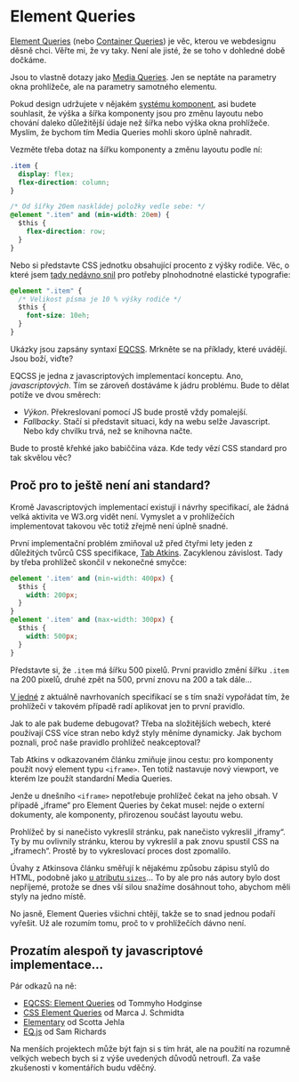 # Element Queries

[Element Queries](http://elementqueries.com/) (nebo [Container Queries](https://alistapart.com/article/container-queries-once-more-unto-the-breach)) je věc, kterou ve webdesignu děsně chci. Věřte mi, že vy taky. Není ale jisté, že se toho v dohledné době dočkáme.

Jsou to vlastně dotazy jako [Media Queries](css3-media-queries.md). Jen se neptáte na parametry okna prohlížeče, ale na parametry samotného elementu. 

<!-- AdSnippet -->

Pokud design udržujete v nějakém [systému komponent](pattern-lab.md), asi budete souhlasit, že výška a šířka komponenty jsou pro změnu layoutu nebo chování daleko důležitější údaje než šířka nebo výška okna prohlížeče. Myslím, že bychom tím Media Queries mohli skoro úplně nahradit.

Vezměte třeba dotaz na šířku komponenty a změnu layoutu podle ní:

```css
.item {
  display: flex;  
  flex-direction: column;
}

/* Od šířky 20em naskládej položky vedle sebe: */
@element ".item" and (min-width: 20em) {  
  $this {
    flex-direction: row;
  }
}
```

Nebo si představte CSS jednotku obsahující procento z výšky rodiče. Věc, o které jsem [tady nedávno snil](reseni-elasticka-typografie.md) pro potřeby plnohodnotné elastické typografie:

```css
@element ".item" {
  /* Velikost písma je 10 % výšky rodiče */
  $this {
    font-size: 10eh;
  }
}
```

Ukázky jsou zapsány syntaxí [EQCSS](http://elementqueries.com/). Mrkněte se na příklady, které uvádějí. Jsou boží, viďte?

EQCSS je jedna z javascriptových implementací konceptu. Ano, *javascriptových*. Tím se zároveň dostáváme k jádru problému. Bude to dělat potíže ve dvou směrech: 

- *Výkon*. Překreslovaní pomocí JS bude prostě vždy pomalejší. 
- *Fallbacky*. Stačí si představit situaci, kdy na webu selže Javascript. Nebo kdy chvilku trvá, než se knihovna načte. 


Bude to prostě křehké jako babiččina váza. Kde tedy vězí CSS standard pro tak skvělou věc?


## Proč pro to ještě není ani standard?

Kromě Javascriptových implementací existují i návrhy specifikací, ale žádná velká aktivita ve W3.org vidět není. Vymyslet a v prohlížečích implementovat takovou věc totiž zřejmě není úplně snadné.

První implementační problém zmiňoval už před čtyřmi lety jeden z důležitých tvůrců CSS specifikace, [Tab Atkins](http://www.xanthir.com/b4PR0). Zacyklenou závislost. Tady by třeba prohlížeč skončil v nekonečné smyčce:

```css
@element '.item' and (min‐width: 400px) {
  $this {
    width: 200px;
  }
}
@element '.item' and (max‐width: 300px) {
  $this {
    width: 500px;
  }
}
```

Představte si, že `.item` má šířku 500 pixelů. První pravidlo změní šířku `.item` na 200 pixelů, druhé zpět na 500, první znovu na 200 a tak dále…

[V jedné](https://tomhodgins.github.io/element-queries-spec/element-queries.html#self-referential-element-queries) z aktuálně navrhovaních specifikací se s tím snaží vypořádat tím, že prohlížeči v takovém případě radí aplikovat jen to první pravidlo.

Jak to ale pak budeme debugovat? Třeba na složitějších webech, které používají CSS více stran nebo když styly měníme dynamicky. Jak bychom poznali, proč naše pravidlo prohlížeč neakceptoval?

Tab Atkins v odkazovaném článku zmiňuje jinou cestu: pro komponenty použít nový element typu `<iframe>`. Ten totiž nastavuje nový viewport, ve kterém lze použít standardní Media Queries.  

<!-- AdSnippet -->

Jenže u dnešního `<iframe>` nepotřebuje prohlížeč čekat na jeho obsah. V případě „iframe“ pro Element Queries by čekat musel: nejde o externí dokumenty, ale komponenty, přirozenou součást layoutu webu. 

Prohlížeč by si nanečisto vykreslil stránku, pak nanečisto vykreslil „iframy“. Ty by mu ovlivnily stránku, kterou by vykreslil a pak znovu spustil CSS na „iframech“. Prostě by to vykreslovací proces dost zpomalilo. 

Úvahy z Atkinsova článku směřují k nějakému způsobu zápisu stylů do HTML, podobně jako [u atributu `sizes`](srcset-sizes.md)… To by ale pro nás autory bylo dost nepříjemé, protože se dnes vší silou snažíme dosáhnout toho, abychom měli styly na jedno místě.

No jasně, Element Queries všichni chtějí, takže se to snad jednou podaří vyřešit. Už ale rozumím tomu, proč to v prohlížečích dávno není.

## Prozatím alespoň ty javascriptové implementace…

Pár odkazů na ně:

- [EQCSS: Element Queries](http://elementqueries.com/) od Tommyho Hodginse
- [CSS Element Queries](http://marcj.github.io/css-element-queries/) od  Marca J. Schmidta
- [Elementary](https://github.com/filamentgroup/elementary) od Scotta Jehla
- [EQ.js](https://github.com/Snugug/eq.js) od Sam Richards

Na menších projektech může být fajn si s tím hrát, ale  na použití na rozumně velkých webech bych si z výše uvedených důvodů netroufl. Za vaše zkušenosti v komentářích budu vděčný.

